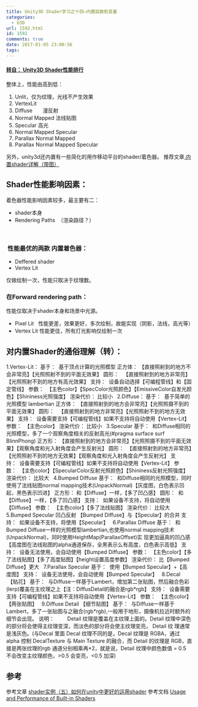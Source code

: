 ```yaml
---
title: Unity3D Shader学习之十四—内置函数和变量
categories:
  - U3D
url: 1592.html
id: 1592
comments: true
date: 2017-01-05 23:00:56
tags:
---
```


#### [转自： Unity3D Shader性能排行](https://www.cnblogs.com/tim-unity/p/4728274.html)

整体上，性能由高到低：

1.  Unlit，仅为纹理，光线不产生效果
2.  VertexLit
3.  Diffuse　　漫反射
4.  Normal Mapped 法线贴图
5.  Specular 高光
6.  Normal Mapped Specular
7.  Parallax Normal Mapped
8.  Parallax Normal Mapped Specular

另外，unity3d还内置有一些简化的用作移动平台的shader/着色器。 推荐文章[ 内置shader详解（带图）](http://wenku.baidu.com/link?url=A7wxYiJAw-gwswPFvnZmqPGOnd4XvaoTkHNG_3DGq1N4mI9CagunR8zU7-Kn_mntWKaCPVyjYySEFto9xHx-T4ZYV5bNmdVHsHfBD6ZgzPy "baidu")

Shader性能影响因素：
-------------

着色器性能影响因素较多，最主要有二：

*   shader本身
*   Rendering Paths  （渲染路径？）
    

 

###  性能最优的两款 内置着色器：

*   Deffered shader
*   Vertex Lit

仅做绘制一次，性能只取决于纹理数。

### 在Forward rendering path：

性能仅取决于shader本身和场景中光源。

*   Pixel Lit   性能更差，效果更好，多次绘制，故能实现（阴影，法线，高光等）
*   Vertex Lit 性能更佳，所有灯光影响仅绘制一次

对内置Shader的通俗理解（转）：
------------------

1.Vertex-Lit： 基于：  基于顶点计算的光照模型 正方体： 【直接照射到的地方不会非常亮】【光照照射不到的平面无效果】 圆形：   【直接照射到的地方非常亮】【光照照射不到的地方有高光效果】 支持：  设备自动选择【可编程管线】和【固定管线】 参数：  【主色color】【SpecColor光照颜色】【EmissiveColor自发光颜色】【Shininess光照强度】 渲染代价： 比较小   2.Diffuse： 基于：  基于简单的光照模型 lambertian 正方体： 【直接照射到的地方会非常亮】【光照照摄不到的平面无效果】 圆形：   【直接照射到的地方非常亮】【光照照射不到的地方无效果】 支持：  设备需要支持【可编程管线】如果不支持将自动使用【Vertex-Lit】 参数：  【主色color】 渲染代价： 比较小   3.Specular 基于：  和Diffuse相同的光照模型，多了一个观察角度相关的反射高光(#pragma surface surf BlinnPhong) 正方形： 【直接照射到的地方会非常亮】【光照照摄不到的平面无效果】【观察角度和光入射角度会产生反射光】 圆形：  【直接照射到的地方非常亮】【光照照射不到的地方无效果】【观察角度和光入射角度会产生反射光】 支持：  设备需要支持【可编程管线】如果不支持将自动使用【Vertex-Lit】 参数：  【主色color】【SpecularColor反射光照颜色】【Shininess反射光照强度】 渲染代价： 比较大   4.Bumped Diffuse 基于：  和Diffuse相同的光照模型，同时使用了法线贴图normal mapping技术(UnpackNormal)【灰度图，白色表示凹起，黑色表示凹进】 正方形： 和【Diffuse】一样，【多了凹凸感】 圆形：  和【Diffuse】一样，【多了凹凸感】 支持：  如果设备不支持，将自动使用【Diffuse】 参数：  【主色color】【多了法线贴图】 渲染代价： 比较大   5.Bumped Specular 凹凸反射 【Bumped Diffuse】与【Specular】的合并 支持：  如果设备不支持，将使用【Specular】   6.Parallax Diffuse 基于：  和Bumped Diffuse一样的光照模型lambertian,也使用normal mapping技术(UnpackNormal)，同时使用HeightMap(ParallaxOffset)实 现更加逼真的凹凸感【高度图在法线贴图的alpha通道保存，全黑表示么有高度，白色表示高低】 支持：  设备无法使用，会自动使用【Bumped Diffuse】 参数：  【主色color】【多了法线贴图】【多了高度贴图】【height设置高度参数】 渲染代价： 比【Bumped Diffuse】更大   7.Parallax Specular 基于：  使用【Bumped Specular】+【高度图】 支持：  设备无法使用，会自动使用【Bumped Specular】   8.Decal  【贴花】 基于：  与Diffuse一样基于Lambert，增加第二张贴图，然后融合色彩(lerp)覆盖在主纹理之上【注：DiffusDetail的融合是rgb\*rgb】 支持：  设备需要支持【可编程管线】如果不支持将自动使用【Vertex-Lit】 参数：  【主色color】【两张贴图】   9.Diffuse Detail 【细节贴图】 基于：  与Diffuse一样基于Lambert，多了一张贴图与之融合(rgb\*rgb),一般用于地形，摄像机拉近时额外的细节会出现。 说明：         Detail 纹理是覆盖在主纹理上面的。Detail 纹理中深色的部分将会使得主纹理变深，而淡色的部分将会使主纹理变亮， Detail 纹 理通常是浅灰色。(与Decal 里面 Decal 纹理不同的是，Decal 纹理是 RGBA，通过 alpha 控制 DecalTexture 与 Main Texture 的融合，而 Detail 的纹理是 RGB，直接是两张纹理的rgb 通道分别相乘再*2，就是说，Detail 纹理中颜色数值 = 0.5 不会改变主纹理颜色，>0.5 会变亮，<0.5 加深)  

参考
--

参考文章 [shader实例（五）如何在unity中更好的运用shader](http://www.cnblogs.com/blog.sina.com.cn/s/blog_89d90b7c0102v7ab.html "shader") 参考文档 [Usage and Performance of Built-in Shaders](http://docs.unity3d.com/Manual/shader-Performance.html "unitydoc")